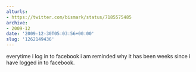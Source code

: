 ```yaml
---
alturls:
- https://twitter.com/bismark/status/7185575485
archive:
- 2009-12
date: '2009-12-30T05:03:56+00:00'
slug: '1262149436'
---
```


everytime i log in to facebook i am reminded why it has been weeks since i have logged in to facebook.

